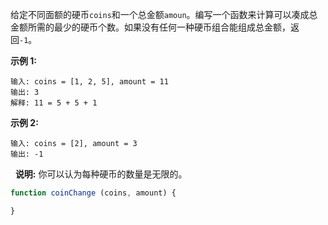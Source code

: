 给定不同面额的硬币`coins`和一个总金额`amoun`。编写一个函数来计算可以凑成总金额所需的最少的硬币个数。如果没有任何一种硬币组合能组成总金额，返回`-1`。

**示例 1:**
```
输入: coins = [1, 2, 5], amount = 11
输出: 3 
解释: 11 = 5 + 5 + 1
```

**示例 2:**
```
输入: coins = [2], amount = 3
输出: -1
```
 
**说明:**
你可以认为每种硬币的数量是无限的。

```js
function coinChange (coins, amount) {

}
```